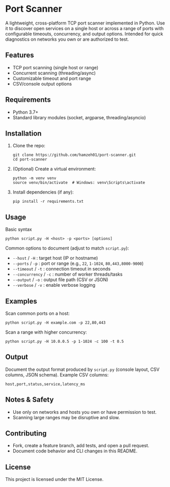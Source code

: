 # Port Scanner

A lightweight, cross-platform TCP port scanner implemented in Python. Use it to discover open services on a single host or across a range of ports with configurable timeouts, concurrency, and output options. Intended for quick diagnostics on networks you own or are authorized to test.

## Features
- TCP port scanning (single host or range)
- Concurrent scanning (threading/async)
- Customizable timeout and port range
- CSV/console output options

## Requirements
- Python 3.7+
- Standard library modules (socket, argparse, threading/asyncio)

## Installation
1. Clone the repo:
    ```
    git clone https://github.com/hamzeh01/port-scanner.git
    cd port-scanner
    ```
2. (Optional) Create a virtual environment:
    ```
    python -m venv venv
    source venv/bin/activate  # Windows: venv\Scripts\activate
    ```
3. Install dependencies (if any):
    ```
    pip install -r requirements.txt
    ```

## Usage

Basic syntax
```
python script.py -H <host> -p <ports> [options]
```

Common options to document (adjust to match `script.py`):
- `--host` / `-H` : target host (IP or hostname)
- `--ports` / `-p` : port or range (e.g., `22`, `1-1024`, `80,443,8000-9000`)
- `--timeout` / `-t` : connection timeout in seconds
- `--concurrency` / `-c` : number of worker threads/tasks
- `--output` / `-o` : output file path (CSV or JSON)
- `--verbose` / `-v` : enable verbose logging

## Examples
Scan common ports on a host:
```
python script.py -H example.com -p 22,80,443
```
Scan a range with higher concurrency:
```
python script.py -H 10.0.0.5 -p 1-1024 -c 100 -t 0.5
```

## Output
Document the output format produced by `script.py` (console layout, CSV columns, JSON schema). Example CSV columns:
```
host,port,status,service,latency_ms
```

## Notes & Safety
- Use only on networks and hosts you own or have permission to test.
- Scanning large ranges may be disruptive and slow.

## Contributing
- Fork, create a feature branch, add tests, and open a pull request.
- Document code behavior and CLI changes in this README.

## License

This project is licensed under the MIT License.

